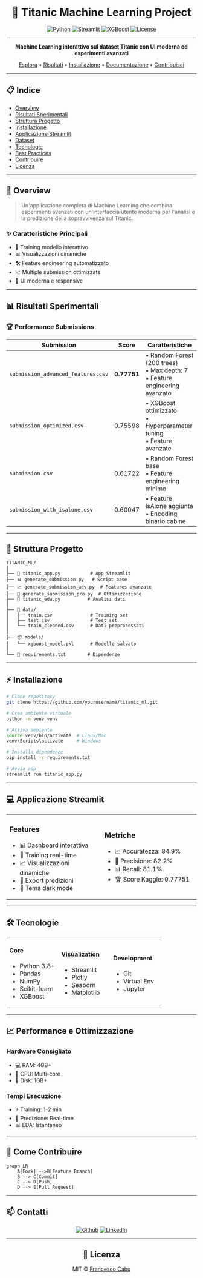 <div align="center">

# 🚢 Titanic Machine Learning Project

[![Python](https://img.shields.io/badge/Python-3.8+-blue.svg)](https://www.python.org)
[![Streamlit](https://img.shields.io/badge/Streamlit-1.32.0-red.svg)](https://streamlit.io)
[![XGBoost](https://img.shields.io/badge/XGBoost-2.0.3-green.svg)](https://xgboost.readthedocs.io/)
[![License](https://img.shields.io/badge/License-MIT-yellow.svg)](LICENSE)

---

<p align="center">
  <strong>Machine Learning interattivo sul dataset Titanic con UI moderna ed esperimenti avanzati</strong>
</p>

[Esplora](#overview) • 
[Risultati](#risultati) • 
[Installazione](#installazione) • 
[Documentazione](#documentazione) • 
[Contribuisci](#contribuisci)

</div>

---

## 📋 Indice
- [Overview](#overview)
- [Risultati Sperimentali](#risultati-sperimentali)
- [Struttura Progetto](#struttura-progetto)
- [Installazione](#installazione)
- [Applicazione Streamlit](#applicazione-streamlit)
- [Dataset](#dataset)
- [Tecnologie](#tecnologie)
- [Best Practices](#best-practices)
- [Contribuire](#contribuire)
- [Licenza](#licenza)

---

## 🎯 Overview

> Un'applicazione completa di Machine Learning che combina esperimenti avanzati con un'interfaccia utente moderna per l'analisi e la predizione della sopravvivenza sul Titanic.

### ✨ Caratteristiche Principali
* 🔄 Training modello interattivo
* 📊 Visualizzazioni dinamiche
* 🛠️ Feature engineering automatizzato
* 📈 Multiple submission ottimizzate
* 🎨 UI moderna e responsive

---

## 📊 Risultati Sperimentali

### 🏆 Performance Submissions

<table>
<thead>
  <tr>
    <th>Submission</th>
    <th>Score</th>
    <th>Caratteristiche</th>
  </tr>
</thead>
<tbody>
  <tr>
    <td><code>submission_advanced_features.csv</code></td>
    <td><b>0.77751</b></td>
    <td>
      • Random Forest (200 trees)<br>
      • Max depth: 7<br>
      • Feature engineering avanzato
    </td>
  </tr>
  <tr>
    <td><code>submission_optimized.csv</code></td>
    <td>0.75598</td>
    <td>
      • XGBoost ottimizzato<br>
      • Hyperparameter tuning<br>
      • Feature avanzate
    </td>
  </tr>
  <tr>
    <td><code>submission.csv</code></td>
    <td>0.61722</td>
    <td>
      • Random Forest base<br>
      • Feature engineering minimo
    </td>
  </tr>
  <tr>
    <td><code>submission_with_isalone.csv</code></td>
    <td>0.60047</td>
    <td>
      • Feature IsAlone aggiunta<br>
      • Encoding binario cabine
    </td>
  </tr>
</tbody>
</table>

---

## 📁 Struttura Progetto

```ascii
TITANIC_ML/
│
├── 📱 titanic_app.py           # App Streamlit
├── 📊 generate_submission.py   # Script base
├── 📈 generate_submission_adv.py  # Features avanzate
├── 🔧 generate_submission_pro.py  # Ottimizzazione
├── 📝 titanic_eda.py          # Analisi dati
│
├── 📂 data/
│   ├── train.csv              # Training set
│   ├── test.csv               # Test set
│   └── train_cleaned.csv      # Dati preprocessati
│
├── 📦 models/
│   └── xgboost_model.pkl      # Modello salvato
│
└── 📄 requirements.txt        # Dipendenze
```

---

## ⚡ Installazione

```bash
# Clone repository
git clone https://github.com/yourusername/titanic_ml.git

# Crea ambiente virtuale
python -m venv venv

# Attiva ambiente
source venv/bin/activate  # Linux/Mac
venv\Scripts\activate     # Windows

# Installa dipendenze
pip install -r requirements.txt

# Avvia app
streamlit run titanic_app.py
```

---

## 💻 Applicazione Streamlit

<table>
<tr>
<td width="50%">

### Features
* 📊 Dashboard interattiva
* 🔄 Training real-time
* 📈 Visualizzazioni dinamiche
* 💾 Export predizioni
* 🎨 Tema dark mode

</td>
<td width="50%">

### Metriche
* 📈 Accuratezza: 84.9%
* 🎯 Precisione: 82.2%
* 📊 Recall: 81.1%
* 🏆 Score Kaggle: 0.77751

</td>
</tr>
</table>

---

## 🛠️ Tecnologie

<table>
<tr>
<td width="33%">
<h4>Core</h4>

* Python 3.8+
* Pandas
* NumPy
* Scikit-learn
* XGBoost
</td>
<td width="33%">
<h4>Visualization</h4>

* Streamlit
* Plotly
* Seaborn
* Matplotlib
</td>
<td width="33%">
<h4>Development</h4>

* Git
* Virtual Env
* Jupyter
</td>
</tr>
</table>

---

## 📈 Performance e Ottimizzazione

### Hardware Consigliato
* 💻 RAM: 4GB+
* 🔧 CPU: Multi-core
* 💾 Disk: 1GB+

### Tempi Esecuzione
* ⚡ Training: 1-2 min
* 🚀 Predizione: Real-time
* 📊 EDA: Istantaneo

---

## 🤝 Come Contribuire

```mermaid
graph LR
    A[Fork] -->B[Feature Branch]
    B --> C[Commit]
    C --> D[Push]
    D --> E[Pull Request]
```

---

## 📫 Contatti

<div align="center">

[![Github](https://img.shields.io/badge/GitHub-100000?style=for-the-badge&logo=github&logoColor=white)](https://github.com/fracabu)
[![LinkedIn](https://img.shields.io/badge/LinkedIn-0077B5?style=for-the-badge&logo=linkedin&logoColor=white)](https://linkedin.com/in/yourprofile)

</div>

---

<div align="center">

## 📄 Licenza

MIT © [Francesco Cabu](LICENSE)

</div>
